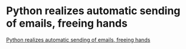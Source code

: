 # Python realizes automatic sending of emails, freeing hands
[Python realizes automatic sending of emails, freeing hands](https://aiwithcloud.com/2022/09/19/python_realizes_automatic_sending_of_emails_freeing_hands/)